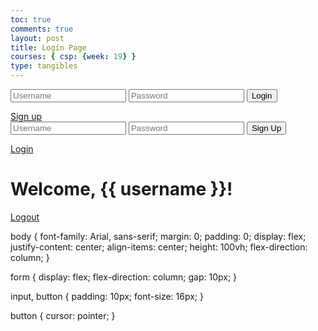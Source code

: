 ```yaml
---
toc: true
comments: true
layout: post
title: Login Page
courses: { csp: {week: 19} }
type: tangibles
---
```

<!DOCTYPE html>
<html>
<head>
    <title>Login</title>
    <link rel="stylesheet" href="{{ url_for('static', filename='style.css') }}">
</head>
<body>
    <form action="/login" method="post">
        <input type="text" name="username" placeholder="Username" required>
        <input type="password" name="password" placeholder="Password" required>
        <button type="submit">Login</button>
    </form>
    <a href="/signup">Sign up</a>
</body>
</html>

<!DOCTYPE html>
<html>
<head>
    <title>Signup</title>
    <link rel="stylesheet" href="{{ url_for('static', filename='style.css') }}">
</head>
<body>
    <form action="/signup" method="post">
        <input type="text" name="username" placeholder="Username" required>
        <input type="password" name="password" placeholder="Password" required>
        <button type="submit">Sign Up</button>
    </form>
    <a href="/login">Login</a>
</body>
</html>

<!DOCTYPE html>
<html>
<head>
    <title>Home</title>
    <link rel="stylesheet" href="{{ url_for('static', filename='style.css') }}">
</head>
<body>
    <h1>Welcome, {{ username }}!</h1>
    <a href="/logout">Logout</a>
</body>
</html>

body {
    font-family: Arial, sans-serif;
    margin: 0;
    padding: 0;
    display: flex;
    justify-content: center;
    align-items: center;
    height: 100vh;
    flex-direction: column;
}

form {
    display: flex;
    flex-direction: column;
    gap: 10px;
}

input, button {
    padding: 10px;
    font-size: 16px;
}

button {
    cursor: pointer;
}

